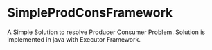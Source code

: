 # SimpleProdConsFramework
A Simple Solution to resolve Producer Consumer Problem.  Solution is implemented in java with Executor Framework.
